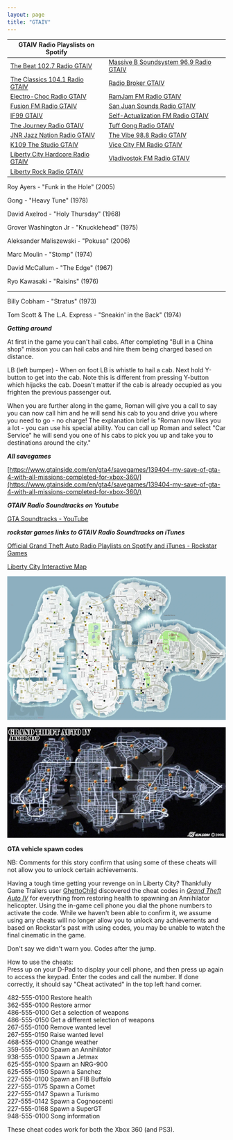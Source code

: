 ```yaml
---
layout: page
title: "GTAIV"
---
```


| GTAIV Radio Playslists on Spotify |  |
|---|---|
| [The Beat 102.7 Radio GTAIV](https://open.spotify.com/playlist/1NpeX7SdfLdPmQSrO1baKJ) | [Massive B Soundsystem 96.9 Radio GTAIV](https://open.spotify.com/playlist/0s26q54k4iBpCjPrl4Dp5C) |
| [The Classics 104.1 Radio GTAIV](https://open.spotify.com/playlist/2FaorU2d9x75IHcDI0a5GF) | [Radio Broker GTAIV](https://open.spotify.com/playlist/0E8j9Bx0biVKLh9vdSXvYM) |
| [Electro-Choc Radio GTAIV](https://open.spotify.com/playlist/5bX3iDnZUbuISHicKjdkxO) | [RamJam FM Radio GTAIV](https://open.spotify.com/playlist/2CwnWq3cVtYpOmi9lVUiQH) |
| [Fusion FM Radio GTAIV](https://open.spotify.com/playlist/6X9LVacOdhPhNnPz695IQq) | [San Juan Sounds Radio GTAIV](https://open.spotify.com/playlist/1llfqQ0cKK2ybwgSVuAS4h) |
| [IF99 GTAIV](https://open.spotify.com/playlist/3Q77Xwal91t4Tf322PNSFu) | [Self-Actualization FM Radio GTAIV](https://open.spotify.com/playlist/3wdn0MMGJz99in7mXkdh8G) |
| [The Journey Radio GTAIV](https://open.spotify.com/playlist/00yNAfYcug6WWphfNL9UyE) | [Tuff Gong Radio GTAIV](https://open.spotify.com/playlist/0cIUxOwBxLRIHOB3jO1Otb) |
| [JNR Jazz Nation Radio GTAIV](https://open.spotify.com/playlist/2aPWcJXrXqG5mMxPFjZqpZ) | [The Vibe 98.8 Radio GTAIV](https://open.spotify.com/playlist/4Fg9S20VVaVjOM1iTuqoEh) |
| [K109 The Studio GTAIV](https://open.spotify.com/playlist/479scD9v0SUVK2EpyXpVYF) | [Vice City FM Radio GTAIV](https://open.spotify.com/playlist/5BLnAx7QmU6UKmTLmQLJx4) |
| [Liberty City Hardcore Radio GTAIV](https://open.spotify.com/playlist/7j5tAMUPNuhRFDcP1iClui) | [Vladivostok FM Radio GTAIV](https://open.spotify.com/playlist/0qXgySHbOxwHlvqX48cfuv) |
| [Liberty Rock Radio GTAIV](https://open.spotify.com/playlist/7fPsKKi3wguO9qD6LzCdjC) |  |


Roy Ayers - "Funk in the Hole" (2005) 

Gong - "Heavy Tune" (1978) 

David Axelrod - "Holy Thursday" (1968) 

Grover Washington Jr - "Knucklehead" (1975) 

Aleksander Maliszewski - "Pokusa" (2006)

Marc Moulin - "Stomp" (1974) 

David McCallum - "The Edge" (1967) 

Ryo Kawasaki - "Raisins" (1976) 

-------------------------------------------

Billy Cobham - "Stratus" (1973) 

Tom Scott & The L.A. Express - "Sneakin' in the Back" (1974) 


***Getting around***


At first in the game you can't hail cabs.  After completing "Bull in a China shop" mission you can hail cabs and hire them being charged based on distance.

LB (left bumper) - When on foot LB is whistle to hail a cab.  Next hold Y-button to get into the cab. Note this is different from pressing Y-button which hijacks the cab.  Doesn't matter if the cab is already occupied as you frighten the previous passenger out.

When you are further along in the game, Roman will give you a call to say you can now call him and he will send his cab to you and drive you where you need to go - no charge!   The explanation brief is "Roman now likes you a lot - you can use his special ability. You can call up Roman and select "Car Service" he will send you one of his cabs to pick you up and take you to destinations around the city."

***All savegames***

[https://www.gtainside.com/en/gta4/savegames/139404-my-save-of-gta-4-with-all-missions-completed-for-xbox-360/](https://www.gtainside.com/en/gta4/savegames/139404-my-save-of-gta-4-with-all-missions-completed-for-xbox-360/)

***GTAIV Radio Soundtracks on Youtube***

[GTA Soundtracks - YouTube](https://www.youtube.com/c/GTASoundtracks)

***rockstar games links to GTAIV Radio Soundtracks on iTunes***

[Official Grand Theft Auto Radio Playlists on Spotify and iTunes - Rockstar Games](https://www.rockstargames.com/newswire/article/k49a58878o99ak/official-grand-theft-auto-radio-playlists-on-spotify-and-itunes.html)


[Liberty City Interactive Map](https://mapgenie.io/grand-theft-auto-4/maps/liberty-city)


![LIberty City Map with street names](/assets/Liberty_City_Road_Map_12.webp)

![GTA4 Armor Map](/assets/GTA4%20Armor%20Map.jpeg)

**GTA vehicle spawn codes**

NB: Comments for this story confirm that using some of these cheats will not allow you to unlock certain achievements.

Having a tough time getting your revenge on in Liberty City? Thankfully Game Trailers user [GhettoChild](http://www.gametrailers.com/player/usermovies/212611.html) discovered the cheat codes in *[Grand Theft Auto IV](http://www.joystiq.com/tag/gtaiv)* for everything from restoring health to spawning an Annihilator helicopter. Using the in-game cell phone you dial the phone numbers to activate the code. While we haven't been able to confirm it, we assume using any cheats will no longer allow you to unlock any achievements and based on Rockstar's past with using codes, you may be unable to watch the final cinematic in the game.

Don't say we didn't warn you. Codes after the jump.


How to use the cheats:\
Press up on your D-Pad to display your cell phone, and then press up again to access the keypad. Enter the codes and call the number. If done correctly, it should say "Cheat activated" in the top left hand corner.

482-555-0100 Restore health\
362-555-0100 Restore armor\
486-555-0100 Get a selection of weapons\
486-555-0150 Get a different selection of weapons\
267-555-0100 Remove wanted level\
267-555-0150 Raise wanted level\
468-555-0100 Change weather\
359-555-0100 Spawn an Annihilator\
938-555-0100 Spawn a Jetmax\
625-555-0100 Spawn an NRG-900\
625-555-0150 Spawn a Sanchez\
227-555-0100 Spawn an FIB Buffalo\
227-555-0175 Spawn a Comet\
227-555-0147 Spawn a Turismo\
227-555-0142 Spawn a Cognoscenti\
227-555-0168 Spawn a SuperGT\
948-555-0100 Song information

These cheat codes work for both the Xbox 360 (and PS3).
